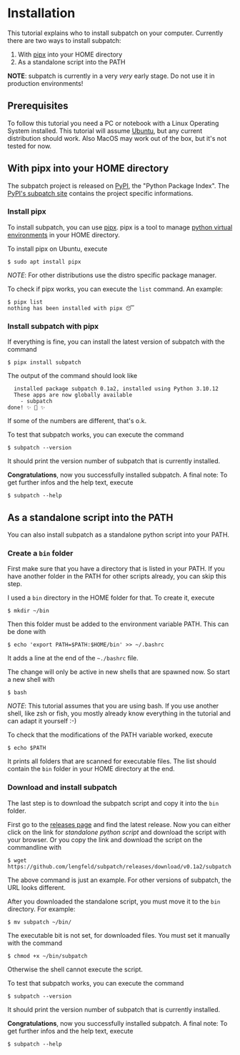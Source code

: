 # Installation

This tutorial explains who to install subpatch on your computer. Currently
there are two ways to install subpatch:

1. With [pipx](https://pipx.pypa.io/stable/) into your HOME directory
2. As a standalone script into the PATH

**NOTE**: subpatch is currently in a very *very* early stage. Do not use it in
production environments!


## Prerequisites

To follow this tutorial you need a PC or notebook with a Linux Operating
System installed. This tutorial will assume [Ubuntu](https://ubuntu.com/), but
any current distribution should work. Also MacOS may work out of the box, but
it's not tested for now.


## With pipx into your HOME directory

The subpatch project is released on [PyPI](https://pypi.org/), the "Python
Package Index". The [PyPI's subpatch site](https://pypi.org/project/subpatch/)
contains the project specific informations.


### Install pipx

To install subpatch, you can use [pipx](https://pipx.pypa.io/). pipx is a tool
to manage [python virtual
environments](https://docs.python.org/3/tutorial/venv.html) in your HOME
directory.

To install pipx on Ubuntu, execute

    $ sudo apt install pipx

*NOTE*: For other distributions use the distro specific package manager.

To check if pipx works, you can execute the `list` command. An example:

    $ pipx list
    nothing has been installed with pipx 😴


### Install subpatch with pipx

If everything is fine, you can install the latest version of subpatch with the command

    $ pipx install subpatch

The output of the command should look like

      installed package subpatch 0.1a2, installed using Python 3.10.12
      These apps are now globally available
        - subpatch
    done! ✨ 🌟 ✨

If some of the numbers are different, that's o.k.

To test that subpatch works, you can execute the command

    $ subpatch --version

It should print the version number of subpatch that is currently installed.

**Congratulations**, now you successfully installed subpatch. A final note: To
get further infos and the help text, execute

    $ subpatch --help


## As a standalone script into the PATH

You can also install subpatch as a standalone python script into your PATH.


### Create a `bin` folder

First make sure that you have a directory that is listed in your PATH. If you
have another folder in the PATH for other scripts already, you can skip this
step.

I used a `bin` directory in the HOME folder for that. To create it, execute

    $ mkdir ~/bin

Then this folder must be added to the environment variable PATH. This can be
done with

    $ echo 'export PATH=$PATH:$HOME/bin' >> ~/.bashrc

It adds a line at the end of the `~./bashrc` file.

The change will only be active in new shells that are spawned now. So start a new shell with

    $ bash

*NOTE*: This tutorial assumes that you are using bash. If you use another
shell, like zsh or fish, you mostly already know everything in the tutorial and
can adapt it yourself :-)

To check that the modifications of the PATH variable worked, execute

    $ echo $PATH

It prints all folders that are scanned for executable files. The list should
contain the `bin` folder in your HOME directory at the end.


### Download and install subpatch

The last step is to download the subpatch script and copy it into the `bin` folder.

First go to the [releases page](../ref/releases.md) and find the latest
release. Now you can either click on the link for *standalone python script*
and download the script with your browser. Or you copy the link and download
the script on the commandline with

    $ wget https://github.com/lengfeld/subpatch/releases/download/v0.1a2/subpatch

The above command is just an example. For other versions of subpatch, the URL
looks different.

After you downloaded the standalone script, you must move it to the `bin`
directory. For example:

    $ mv subpatch ~/bin/

The executable bit is not set, for downloaded files. You must set it manually with the command

    $ chmod +x ~/bin/subpatch

Otherwise the shell cannot execute the script.

To test that subpatch works, you can execute the command

    $ subpatch --version

It should print the version number of subpatch that is currently installed.

**Congratulations**, now you successfully installed subpatch. A final note: To
get further infos and the help text, execute

    $ subpatch --help
